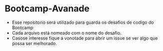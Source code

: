 # Bootcamp-Avanade

* Esse repositorio será utilizado para guarda os desafios de codigo do Bootcamp
* Cada arquivo está nomeado com o nome do desafio.
* Casose interesse fique a vonotade para abrir um issue se ver algo que possa ser melhorado.
